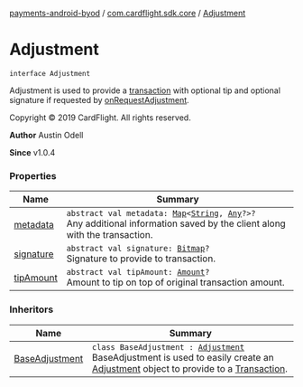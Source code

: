 [payments-android-byod](../../index.md) / [com.cardflight.sdk.core](../index.md) / [Adjustment](./index.md)

# Adjustment

`interface Adjustment`

Adjustment is used to provide a [transaction](../-transaction/index.md) with optional tip and optional
signature if requested by
[onRequestAdjustment](../../com.cardflight.sdk.core.interfaces/-transaction-handler/on-request-adjustment.md).

Copyright © 2019 CardFlight. All rights reserved.

**Author**
Austin Odell

**Since**
v1.0.4

### Properties

| Name | Summary |
|---|---|
| [metadata](metadata.md) | `abstract val metadata: `[`Map`](https://kotlinlang.org/api/latest/jvm/stdlib/kotlin.collections/-map/index.html)`<`[`String`](https://kotlinlang.org/api/latest/jvm/stdlib/kotlin/-string/index.html)`, `[`Any`](https://kotlinlang.org/api/latest/jvm/stdlib/kotlin/-any/index.html)`?>?`<br>Any additional information saved by the client along with the transaction. |
| [signature](signature.md) | `abstract val signature: `[`Bitmap`](https://developer.android.com/reference/android/graphics/Bitmap.html)`?`<br>Signature to provide to transaction. |
| [tipAmount](tip-amount.md) | `abstract val tipAmount: `[`Amount`](../-amount/index.md)`?`<br>Amount to tip on top of original transaction amount. |

### Inheritors

| Name | Summary |
|---|---|
| [BaseAdjustment](../../com.cardflight.sdk.core.base/-base-adjustment/index.md) | `class BaseAdjustment : `[`Adjustment`](./index.md)<br>BaseAdjustment is used to easily create an [Adjustment](./index.md) object to provide to a [Transaction](../-transaction/index.md). |
